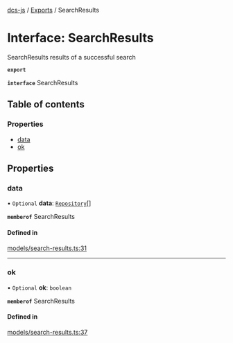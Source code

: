 [dcs-js](../README.md) / [Exports](../modules.md) / SearchResults

# Interface: SearchResults

SearchResults results of a successful search

**`export`**

**`interface`** SearchResults

## Table of contents

### Properties

- [data](SearchResults.md#data)
- [ok](SearchResults.md#ok)

## Properties

### <a id="data" name="data"></a> data

• `Optional` **data**: [`Repository`](Repository.md)[]

**`memberof`** SearchResults

#### Defined in

[models/search-results.ts:31](https://github.com/unfoldingWord/dcs-js/blob/09d5a5e/models/search-results.ts#L31)

___

### <a id="ok" name="ok"></a> ok

• `Optional` **ok**: `boolean`

**`memberof`** SearchResults

#### Defined in

[models/search-results.ts:37](https://github.com/unfoldingWord/dcs-js/blob/09d5a5e/models/search-results.ts#L37)

